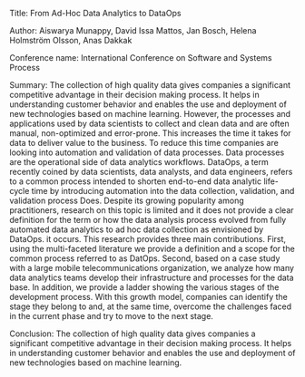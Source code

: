 Title:
        From Ad-Hoc Data Analytics to DataOps

Author: 
              Aiswarya Munappy, David Issa Mattos, Jan Bosch, Helena Holmström Olsson, Anas Dakkak

Conference name:
                                   International Conference on Software and Systems Process

Summary:
                    The collection of high quality data gives companies a significant competitive advantage in their decision making process. It helps in understanding customer behavior and enables the use and deployment of new technologies based on machine learning. However, the processes and applications used by data scientists to collect and clean data and are often manual, non-optimized and error-prone. This increases the time it takes for data to deliver value to the business. To reduce this time companies are looking into automation and validation of data processes. Data processes are the operational side of data analytics workflows. DataOps, a term recently coined by data scientists, data analysts, and data engineers, refers to a common process intended to shorten end-to-end data analytic life-cycle time by introducing automation into the data collection, validation, and validation process Does. Despite its growing popularity among practitioners, research on this topic is limited and it does not provide a clear definition for the term or how the data analysis process evolved from fully automated data analytics to ad hoc data collection as envisioned by DataOps. it occurs. This research provides three main contributions. First, using the multi-faceted literature we provide a definition and a scope for the common process referred to as DatOps. Second, based on a case study with a large mobile telecommunications organization, we analyze how many data analytics teams develop their infrastructure and processes for the data base. In addition, we provide a ladder showing the various stages of the development process. With this growth model, companies can identify the stage they belong to and, at the same time, overcome the challenges faced in the current phase and try to move to the next stage.

Conclusion:
                       The collection of high quality data gives companies a significant competitive advantage in their decision making process. It helps in understanding customer behavior and enables the use and deployment of new technologies based on machine learning.
